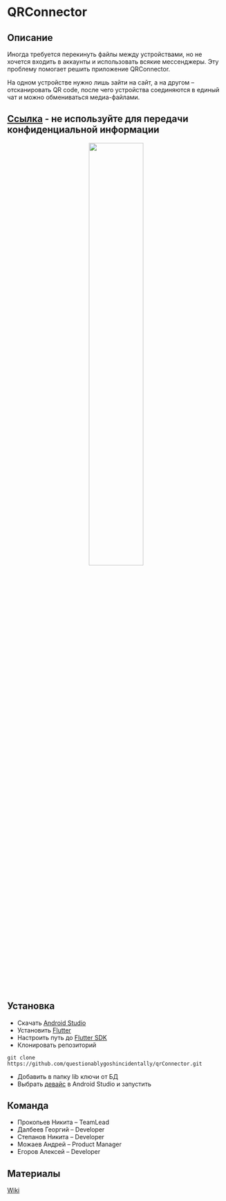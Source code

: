 # QRConnector
## Описание
Иногда требуется перекинуть файлы между устройствами, но не хочется входить в аккаунты и использовать всякие мессенджеры. Эту проблему помогает решить приложение QRConnector.

На одном устройстве нужно лишь зайти на сайт, а на другом – отсканировать QR code, после чего устройства соединяются в единый чат и можно обмениваться медиа-файлами.

## [Ссылка](https://qrconnector-1d4d0.web.app/) - не используйте для передачи конфиденциальной информации
<p align="center">
<img src=https://github.com/questionablygoshincidentally/qrConnector/assets/54811112/b81bae05-3e26-4a68-91a2-31e162166f06 width="50%" height="50%">
</p>

## Установка
- Скачать [Android Studio](https://developer.android.com/studio)
- Установить [Flutter](https://hrk-flutter-website.web.app/docs/get-started/install)
- Настроить путь до [Flutter SDK](https://codelab.pro/ustanovka-i-nastrojka-flutter-v-android-studio/)
- Клонировать репозиторий
```
git clone https://github.com/questionablygoshincidentally/qrConnector.git
```
- Добавить в папку lib ключи от БД
- Выбрать [девайс](https://scienceoxygen.com/how-do-i-select-a-device-in-android-studio/) в Android Studio и запустить

## Команда
- Прокопьев Никита – TeamLead
- Далбеев Георгий – Developer
- Степанов Никита – Developer
- Можаев Андрей – Product Manager
- Егоров Алексей – Developer

## Материалы
[Wiki](https://cs-uni.ru/index.php?title=QRConnector_DDSpring2024)
